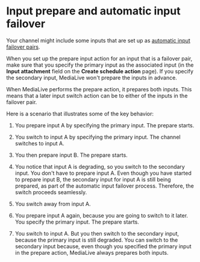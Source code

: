 # Input prepare and automatic input failover<a name="input-prep-aif"></a>

Your channel might include some inputs that are set up as [automatic input failover pairs](automatic-input-failover.md)\. 

When you set up the prepare input action for an input that is a failover pair, make sure that you specify the primary input as the associated input \(in the **Input attachment** field on the **Create schedule action** page\)\. If you specify the secondary input, MediaLive won't prepare the inputs in advance\.

When MediaLive performs the prepare action, it prepares both inputs\. This means that a later input switch action can be to either of the inputs in the failover pair\.

Here is a scenario that illustrates some of the key behavior:

1. You prepare input A by specifying the primary input\. The prepare starts\.

1. You switch to input A by specifying the primary input\. The channel switches to input A\.

1. You then prepare input B\. The prepare starts\.

1. You notice that input A is degrading, so you switch to the secondary input\. You don't have to prepare input A\. Even though you have started to prepare input B, the secondary input for input A is still being prepared, as part of the automatic input failover process\. Therefore, the switch proceeds seamlessly\.

1. You switch away from input A\.

1. You prepare input A again, because you are going to switch to it later\. You specify the primary input\. The prepare starts\.

1. You switch to input A\. But you then switch to the secondary input, because the primary input is still degraded\. You can switch to the secondary input because, even though you specified the primary input in the prepare action, MediaLive always prepares both inputs\.